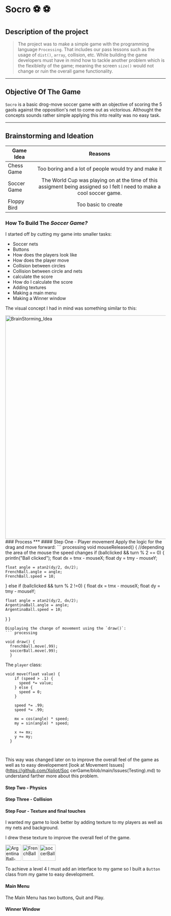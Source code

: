 # Socro	:soccer:	:soccer:


## Description of the project

> The project was to make a simple  game with the programming language `Processing`. That includes our pass lessons such as the usage of `dist()`, `array`, collision, etc. While building the game developers must have in mind how to tackle another problem which is the flexibleity of the game; meaning the screen `size()` would not change or ruin the overall game functionality.   

 ***
## Objective Of The Game

`Socro` is a basic drog-move soccer game with an objective of scoring the 5 gaols against the opposition's net to come out as victorious. Althought the concepts sounds rather simple applying this into reality was no easy task.

 ***

 ## Brainstorming and Ideation
| Game Idea        | Reasons           | 
| -------------    |:-------------:|  
| Chess Game       | Too boring and a lot of people would try and make it | 
| Soccer Game      | The World Cup was playing on at the time of this assigment being assigned so I felt I need to make a cool soccer game.      |   
| Floppy Bird      | Too basic to create      | 


### How To Build The *Soccer Game?*

I started off by cutting my game into smaller tasks:
- Soccer nets 
- Buttons
- How does the players look like
- How does the player move
- Collision between circles
- Collision between circle and nets
- calculate the score 
- How do I calculate the score
- Adding textures
- Making a main menu
- Making a Winner window

The visual concept I had in mind was something similar to this:


<img width="700" alt="BrainStorming_Idea" src="https://user-images.githubusercontent.com/80181145/209754378-8eaacde3-d300-46d2-b28f-b18cc9fcf044.jpg">
### Process
***
#### Step One - Player movement
Apply the logic for the drag and move forward:  
``` processing
void mouseReleased() {
  //depending the area of the mouse the speed changes
  if (ballclicked && turn % 2 == 0) {
    println("Ball clicked");
    float dx = tmx - mouseX;
    float dy = tmy - mouseY;

    float angle = atan2(dy/2, dx/2);
    FrenchBall.angle = angle;
    FrenchBall.speed = 10;
  } else if (ballclicked && turn % 2 !=0) {
    float dx = tmx - mouseX;
    float dy = tmy - mouseY;

    float angle = atan2(dy/2, dx/2);
    ArgentinaBall.angle = angle;
    ArgentinaBall.speed = 10;
  }
}

```
Displaying the change of movement using the `draw()`:
``` processing

void draw() {
  frenchBall.move(.99);
  soccerBall.move(.99);
  }
```
The `player` class:

``` processing
void move(float value) {
    if (speed > .1) {
      speed *= value;
    } else {
      speed = 0;
    }

    speed *= .99;
    speed *= .99;

    mx = cos(angle) * speed;
    my = sin(angle) * speed;

    x += mx;
    y += my;
  }



```
This way was changed later on to improve the overall feel of the game as well as to easy developement [look at Movement Issues](https://github.com/Xpliot/Soc
cerGame/blob/main/Issues(Testing).md) to understand farther more about this problem. 
#### Step Two - Physics 
#### Step Three - Collision
#### Step Four - Texture and final touches

I wanted my game to look better by adding texture to my players as well as my nets and background. 

I drew these texture to improve the overall feel of the game.

<img width="50" alt="ArgentinaBall-removebg-preview (1)" src="https://user-images.githubusercontent.com/80181145/209846750-3101af2d-ee9e-41bd-bcfd-350a5220c339.png">
<img width="50" alt="FrenchBall" src="https://user-images.githubusercontent.com/80181145/209845175-c5a432e5-337b-4343-a44d-82a6e9e634aa.png">
<img width="50" alt="soccerBall" src="https://user-images.githubusercontent.com/80181145/209845178-86fcc74f-7183-484b-89be-168eeaa899e7.png">


To achieve a level 4 I must add an interface to my game so I built a `Button` class from my game to easy development. 
#### Main Menu

The Main Menu has two buttons, Quit and Play. 

#### Winner Window


